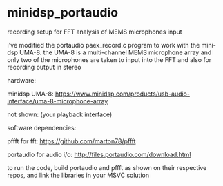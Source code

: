 # minidsp_portaudio
recording setup for FFT analysis of MEMS microphones input

i've modified the portaudio paex_record.c program to work with the mini-dsp UMA-8.  the UMA-8 is a multi-channel MEMS microphone array and only two of the microphones are taken to input into the FFT and also for recording output in stereo

hardware:

minidsp UMA-8:
https://www.minidsp.com/products/usb-audio-interface/uma-8-microphone-array

not shown:
(your playback interface)

software dependencies:

pffft for fft:
https://github.com/marton78/pffft

portaudio for audio i/o:
http://files.portaudio.com/download.html


to run the code, build portaudio and pffft as shown on their respective repos, and link the libraries in your MSVC solution
